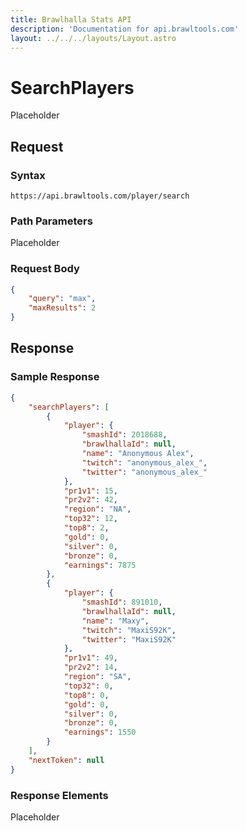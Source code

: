 ```yaml
---
title: Brawlhalla Stats API
description: 'Documentation for api.brawltools.com'
layout: ../../../layouts/Layout.astro
---
```


# SearchPlayers

Placeholder

## Request

### Syntax

```https://api.brawltools.com/player/search```

### Path Parameters

Placeholder

### Request Body

```json
{
    "query": "max",
    "maxResults": 2
}
```

## Response

### Sample Response

```json
{
    "searchPlayers": [
        {
            "player": {
                "smashId": 2018688,
                "brawlhallaId": null,
                "name": "Anonymous Alex",
                "twitch": "anonymous_alex_",
                "twitter": "anonymous_alex_"
            },
            "pr1v1": 15,
            "pr2v2": 42,
            "region": "NA",
            "top32": 12,
            "top8": 2,
            "gold": 0,
            "silver": 0,
            "bronze": 0,
            "earnings": 7875
        },
        {
            "player": {
                "smashId": 891010,
                "brawlhallaId": null,
                "name": "Maxy",
                "twitch": "MaxiS92K",
                "twitter": "MaxiS92K"
            },
            "pr1v1": 49,
            "pr2v2": 14,
            "region": "SA",
            "top32": 0,
            "top8": 0,
            "gold": 0,
            "silver": 0,
            "bronze": 0,
            "earnings": 1550
        }
    ],
    "nextToken": null
}
```

### Response Elements

Placeholder